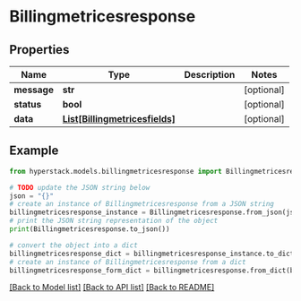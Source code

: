 # Billingmetricesresponse


## Properties

Name | Type | Description | Notes
------------ | ------------- | ------------- | -------------
**message** | **str** |  | [optional] 
**status** | **bool** |  | [optional] 
**data** | [**List[Billingmetricesfields]**](Billingmetricesfields.md) |  | [optional] 

## Example

```python
from hyperstack.models.billingmetricesresponse import Billingmetricesresponse

# TODO update the JSON string below
json = "{}"
# create an instance of Billingmetricesresponse from a JSON string
billingmetricesresponse_instance = Billingmetricesresponse.from_json(json)
# print the JSON string representation of the object
print(Billingmetricesresponse.to_json())

# convert the object into a dict
billingmetricesresponse_dict = billingmetricesresponse_instance.to_dict()
# create an instance of Billingmetricesresponse from a dict
billingmetricesresponse_form_dict = billingmetricesresponse.from_dict(billingmetricesresponse_dict)
```
[[Back to Model list]](../README.md#documentation-for-models) [[Back to API list]](../README.md#documentation-for-api-endpoints) [[Back to README]](../README.md)


